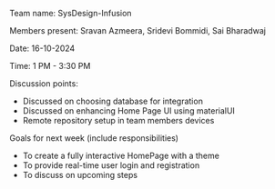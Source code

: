 Team name: SysDesign-Infusion

Members present: Sravan Azmeera, Sridevi Bommidi, Sai Bharadwaj

Date: 16-10-2024

Time: 1 PM - 3:30 PM

Discussion points: 

* Discussed on choosing database for integration
* Discussed on enhancing Home Page UI using materialUI
* Remote repository setup in team members devices

Goals for next week (include responsibilities)

* To create a fully interactive HomePage with a theme
* To provide real-time user login and registration
* To discuss on upcoming steps
